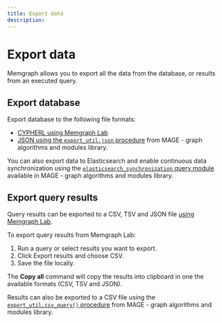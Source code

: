 ```yaml
---
title: Export data
description: 
---
```


#  Export data

Memgraph allows you to export all the data from the database, or results from an executed query.

## Export database

Export database to the following file formats:
- [CYPHERL using Memgraph Lab](/data-visualization/user-manual#import--export)
- [JSON using the `export_util.json` procedure](/advanced-algorithms/available-algorithms/export_util) from MAGE - graph algorithms and modules library.

You can also export data to Elasticsearch and enable continuous data
synchronization using the [`elasticsearch_synchronization` query
module](/advanced-algorithms/available-algorithms/elasticsearch_synchronization)
available in MAGE - graph algorithms and modules library. 

## Export query results

Query results can be exported to a CSV, TSV and JSON file [using Memgraph Lab](/data-visualization/user-manual#data-results).

To export query results from Memgraph Lab: 
1. Run a query or select results you want to export.
2. Click Export results and choose CSV.
3. Save the file locally.

The **Copy all** command will copy the results into clipboard in one the
available formats (CSV, TSV and JSON).

Results can also be exported to a CSV file using the [`export_util.csv_query()`
procedure](/advanced-algorithms/available-algorithms/export_util#csv_queryquery-file_path-stream)
from MAGE - graph algorithms and modules library.